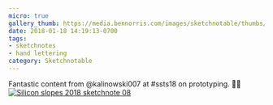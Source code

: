 ```yaml
---
micro: true
gallery_thumb: https://media.bennorris.com/images/sketchnotable/thumbs/silicon-slopes-2018-sketchnote-08.jpg
date: 2018-01-18 14:19:13-0700
tags:
- sketchnotes
- hand lettering
category: Sketchnotable
---
```


Fantastic content from @kalinowski007 at #ssts18 on prototyping. ✍🏼 [![Silicon slopes 2018 sketchnote 08](https://media.bennorris.com/images/sketchnotable/silicon-slopes-2018/silicon-slopes-2018-sketchnote-08.jpg)](https://media.bennorris.com/images/sketchnotable/silicon-slopes-2018/silicon-slopes-2018-sketchnote-08.jpg)